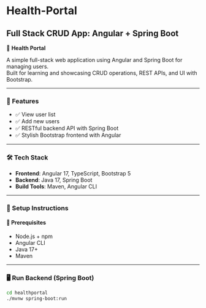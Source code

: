 # Health-Portal
## Full Stack CRUD App: Angular + Spring Boot

🏥 **Health Portal**

A simple full-stack web application using Angular and Spring Boot for managing users.  
Built for learning and showcasing CRUD operations, REST APIs, and UI with Bootstrap.

---

### 🚀 Features

- ✅ View user list  
- ✅ Add new users  
- ✅ RESTful backend API with Spring Boot  
- ✅ Stylish Bootstrap frontend with Angular  

---

### 🛠️ Tech Stack

- **Frontend**: Angular 17, TypeScript, Bootstrap 5  
- **Backend**: Java 17, Spring Boot  
- **Build Tools**: Maven, Angular CLI  

---

### 🧪 Setup Instructions

#### 🔧 Prerequisites

- Node.js + npm  
- Angular CLI  
- Java 17+  
- Maven  

---

### 🖥️ Run Backend (Spring Boot)

```bash
cd healthportal
./mvnw spring-boot:run
